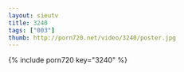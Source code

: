 ```yaml
--- 
layout: sieutv
title: 3240
tags: ["003"]
thumb: http://porn720.net/video/3240/poster.jpg
---
```

{% include porn720 key="3240" %} 
